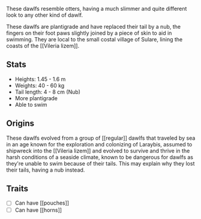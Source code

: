 These dawlfs resemble otters, having a much slimmer and quite different look to any other kind of dawlf.

These dawlfs are plantigrade and have replaced their tail by a nub, the fingers on their foot paws slightly joined by a piece of skin to aid in swimming. They are local to the small costal village of Sulare, lining the coasts of the [[Vileria lizem]].
## Stats
- Heights: 1.45 - 1.6 m
- Weights: 40 - 60 kg
- Tail length: 4 - 8 cm (Nub)
- More plantigrade
- Able to swim
## Origins
These dawlfs evolved from a group of [[regular]] dawlfs that traveled by sea in an age known for the exploration and colonizing of Laraybis, assumed to shipwreck into the [[Vileria lizem]] and evolved to survive and thrive in the harsh conditions of a seaside climate, known to be dangerous for dawlfs as they're unable to swim because of their tails.
This may explain why they lost their tails, having a nub instead.
## Traits
- [ ] Can have [[pouches]]
- [ ] Can have [[horns]]